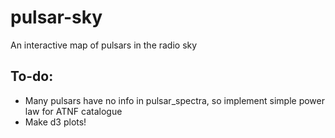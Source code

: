 # pulsar-sky
An interactive map of pulsars in the radio sky

## To-do:

- Many pulsars have no info in pulsar_spectra, so implement simple power law for ATNF catalogue
- Make d3 plots!
